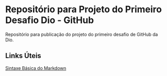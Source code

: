 # Repositório para Projeto do Primeiro Desafio Dio - GitHub
Repositório para publicação do projeto do primeiro desafio de GitHub da Dio.

## Links Úteis
[Sintaxe Básica do Markdown](https://www.markdownguide.org/basic-syntax/)
